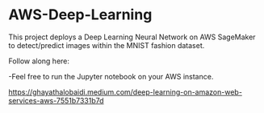 # AWS-Deep-Learning

This project deploys a Deep Learning Neural Network on AWS SageMaker to detect/predict images within the MNIST fashion dataset.

Follow along here: 

-Feel free to run the Jupyter notebook on your AWS instance.

https://ghayathalobaidi.medium.com/deep-learning-on-amazon-web-services-aws-7551b7331b7d
